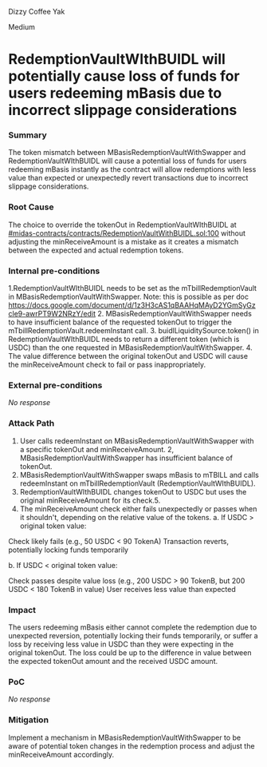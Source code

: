 Dizzy Coffee Yak

Medium

# RedemptionVaultWIthBUIDL will potentially cause loss of funds for users redeeming mBasis due to incorrect slippage considerations

### Summary

The token mismatch between MBasisRedemptionVaultWithSwapper and RedemptionVaultWIthBUIDL will cause a potential loss of funds for users redeeming mBasis instantly as the contract will allow redemptions with less value than expected or unexpectedly revert transactions due to incorrect slippage considerations.

### Root Cause

The choice to override the tokenOut in RedemptionVaultWIthBUIDL at [#midas-contracts/contracts/RedemptionVaultWithBUIDL.sol:100](https://github.com/sherlock-audit/2024-08-midas-minter-redeemer/blob/main/midas-contracts/contracts/RedemptionVaultWithBUIDL.sol#L100) without adjusting the minReceiveAmount is a mistake as it creates a mismatch between the expected and actual redemption tokens.

### Internal pre-conditions

1.RedemptionVaultWIthBUIDL needs to be set as the mTbillRedemptionVault in MBasisRedemptionVaultWithSwapper. Note: this is possible as per doc https://docs.google.com/document/d/1z3H3cAS1qBAAHqMAyD2YGmSyGzcle9-awrPT9W2NRzY/edit
2. MBasisRedemptionVaultWithSwapper needs to have insufficient balance of the requested tokenOut to trigger the mTbillRedemptionVault.redeemInstant call.
3. buidlLiquiditySource.token() in RedemptionVaultWIthBUIDL needs to return a different token (which is USDC) than the one requested in MBasisRedemptionVaultWithSwapper.
4. The value difference between the original tokenOut and USDC will cause the minReceiveAmount check to fail or pass inappropriately.

### External pre-conditions

_No response_

### Attack Path

1. User calls redeemInstant on MBasisRedemptionVaultWithSwapper with a specific tokenOut and minReceiveAmount.
2, MBasisRedemptionVaultWithSwapper has insufficient balance of tokenOut.
3. MBasisRedemptionVaultWithSwapper swaps mBasis to mTBILL and calls redeemInstant on mTbillRedemptionVault (RedemptionVaultWIthBUIDL).
4. RedemptionVaultWIthBUIDL changes tokenOut to USDC but uses the original minReceiveAmount for its check.5. 
5. The minReceiveAmount check either fails unexpectedly or passes when it shouldn't, depending on the relative value of the tokens.
a. If USDC > original token value:

Check likely fails (e.g., 50 USDC < 90 TokenA)
Transaction reverts, potentially locking funds temporarily

b. If USDC < original token value:

Check passes despite value loss (e.g., 200 USDC > 90 TokenB, but 200 USDC < 180 TokenB in value)
User receives less value than expected

### Impact

The users redeeming mBasis either cannot complete the redemption due to unexpected reversion, potentially locking their funds temporarily, or suffer a loss by receiving less value in USDC than they were expecting in the original tokenOut. The loss could be up to the difference in value between the expected tokenOut amount and the received USDC amount.


### PoC

_No response_

### Mitigation

Implement a mechanism in MBasisRedemptionVaultWithSwapper to be aware of potential token changes in the redemption process and adjust the minReceiveAmount accordingly.
